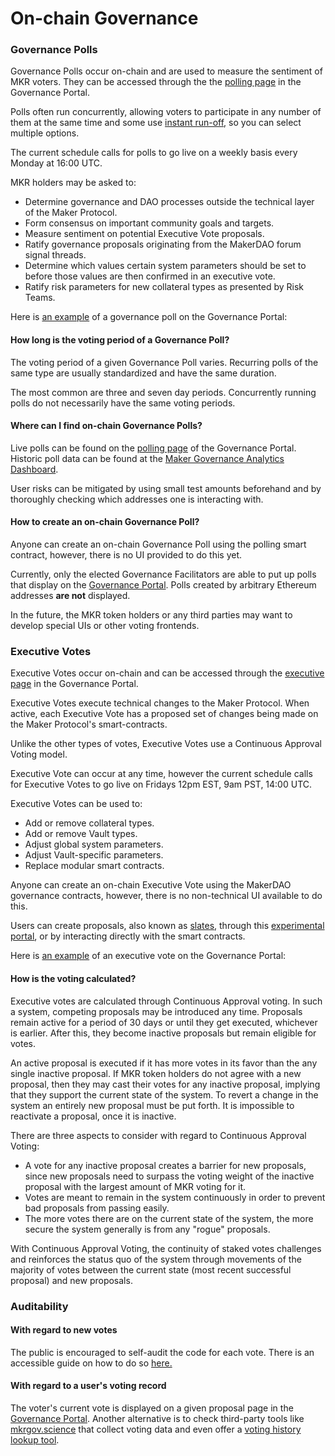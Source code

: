 # On-chain Governance 
### Governance Polls
Governance Polls occur on-chain and are used to measure the sentiment of MKR voters. They can be accessed through the the [polling page](https://vote.makerdao.com/polling) in the Governance Portal.

Polls often run concurrently, allowing voters to participate in any number of them at the same time and some use [instant run-off](https://en.wikipedia.org/wiki/Ranked_voting), so you can select multiple options.

The current schedule calls for polls to go live on a weekly basis every Monday at 16:00 UTC.

MKR holders may be asked to:

- Determine governance and DAO processes outside the technical layer of the Maker Protocol.
- Form consensus on important community goals and targets.
- Measure sentiment on potential Executive Vote proposals.
- Ratify governance proposals originating from the MakerDAO forum signal threads.
- Determine which values certain system parameters should be set to before those values are then confirmed in an executive vote.
- Ratify risk parameters for new collateral types as presented by Risk Teams.

Here is [an example](https://vote.makerdao.com/polling/Qmeac95W?network=mainnet#poll-detail) of a governance poll on the Governance Portal:

#### How long is the voting period of a Governance Poll?
The voting period of a given Governance Poll varies. Recurring polls of the same type are usually standardized and have the same duration.

The most common are three and seven day periods. Concurrently running polls do not necessarily have the same voting periods.

#### Where can I find on-chain Governance Polls?
Live polls can be found on the [polling page](https://vote.makerdao.com/polling) of the Governance Portal. Historic poll data can be found at the [Maker Governance Analytics Dashboard](https://mkrgov.science/).

User risks can be mitigated by using small test amounts beforehand and by thoroughly checking which addresses one is interacting with.

#### How to create an on-chain Governance Poll?
Anyone can create an on-chain Governance Poll using the polling smart contract, however, there is no UI provided to do this yet.

Currently, only the elected Governance Facilitators are able to put up polls that display on the [Governance Portal](https://vote.makerdao.com). Polls created by arbitrary Ethereum addresses **are not** displayed.

In the future, the MKR token holders or any third parties may want to develop special UIs or other voting frontends.



### Executive Votes
Executive Votes occur on-chain and can be accessed through the [executive page](https://vote.makerdao.com/executive) in the Governance Portal.

Executive Votes execute technical changes to the Maker Protocol. When active, each Executive Vote has a proposed set of changes being made on the Maker Protocol's smart-contracts.

Unlike the other types of votes, Executive Votes use a Continuous Approval Voting model.

Executive Vote can occur at any time, however the current schedule calls for Executive Votes to go live on Fridays 12pm EST, 9am PST, 14:00 UTC.

Executive Votes can be used to:

- Add or remove collateral types.
- Add or remove Vault types.
- Adjust global system parameters.
- Adjust Vault-specific parameters.
- Replace modular smart contracts.

Anyone can create an on-chain Executive Vote using the MakerDAO governance contracts, however, there is no non-technical UI available to do this.

Users can create proposals, also known as [slates](https://docs.makerdao.com/smart-contract-modules/governance-module/chief-detailed-documentation), through this [experimental portal](https://chief.makerdao.com/), or by interacting directly with the smart contracts.

Here is [an example](https://vote.makerdao.com/executive/template-executive-vote-parameter-changes-wsteth-a-onboarding-october-22-2021?network=mainnet#proposal-detail) of an executive vote on the Governance Portal:


#### How is the voting calculated?
Executive votes are calculated through Continuous Approval voting. In such a system, competing proposals may be introduced any time. Proposals remain active for a period of 30 days or until they get executed, whichever is earlier. After this, they become inactive proposals but remain eligible for votes. 

An active proposal is executed if it has more votes in its favor than the any single inactive proposal. If MKR token holders do not agree with a new proposal, then they may cast their votes for any inactive proposal, implying that they support the current state of the system. To revert a change in the system an entirely new proposal must be put forth. It is impossible to reactivate a proposal, once it is inactive. 

There are three aspects to consider with regard to Continuous Approval Voting:

- A vote for any inactive proposal creates a barrier for new proposals, since new proposals need to surpass the voting weight of the inactive proposal with the largest amount of MKR voting for it.
- Votes are meant to remain in the system continuously in order to prevent bad proposals from passing easily.
- The more votes there are on the current state of the system, the more secure the system generally is from any "rogue" proposals.

With Continuous Approval Voting, the continuity of staked votes challenges and reinforces the status quo of the system through movements of the majority of votes between the current state (most recent successful proposal) and new proposals.



### Auditability
#### With regard to new votes
The public is encouraged to self-audit the code for each vote. There is an accessible guide on how to do so [here.](https://github.com/blimpa/maker-operational-manual/tree/0fa13385ea5d0f81640f54a58ba46c759fe926a7/learn/governance/audit-exec-spells/README.md) 


#### With regard to a user's voting record
The voter's current vote is displayed on a given proposal page in the [Governance Portal](https://vote.makerdao.com/). Another alternative is to check third-party tools like [mkrgov.science](https://mkrgov.science) that collect voting data and even offer a [voting history lookup tool](https://mkrgov.science/voting-history).